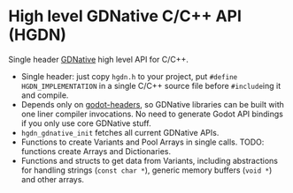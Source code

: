# High level GDNative C/C++ API (HGDN)
Single header [GDNative](https://docs.godotengine.org/en/stable/tutorials/plugins/gdnative/gdnative-c-example.html)
high level API for C/C++.

- Single header: just copy `hgdn.h` to your project, put `#define HGDN_IMPLEMENTATION`
  in a single C/C++ source file before `#include`ing it and compile.
- Depends only on [godot-headers](https://github.com/godotengine/godot-headers),
  so GDNative libraries can be built with one liner compiler invocations.
  No need to generate Godot API bindings if you only use core GDNative stuff.
- `hgdn_gdnative_init` fetches all current GDNative APIs.
- Functions to create Variants and Pool Arrays in single calls.
  TODO: functions create Arrays and Dictionaries.
- Functions and structs to get data from Variants, including abstractions for
  handling strings (`const char *`), generic memory buffers (`void *`) and
  other arrays.
